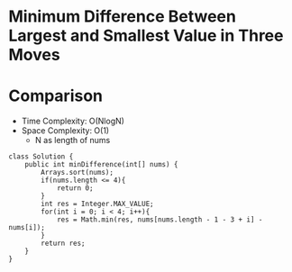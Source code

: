 # Minimum Difference Between Largest and Smallest Value in Three Moves

# Comparison

- Time Complexity: O(NlogN)
- Space Complexity: O(1)
  - N as length of nums

```
class Solution {
    public int minDifference(int[] nums) {
        Arrays.sort(nums);
        if(nums.length <= 4){
            return 0;
        }
        int res = Integer.MAX_VALUE;
        for(int i = 0; i < 4; i++){
            res = Math.min(res, nums[nums.length - 1 - 3 + i] - nums[i]);
        }
        return res;
    }
}
```
